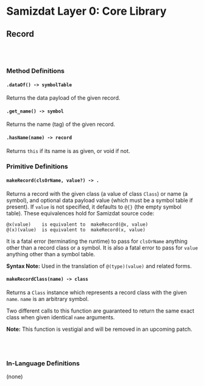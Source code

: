 Samizdat Layer 0: Core Library
==============================

Record
------

<br><br>
### Method Definitions

#### `.dataOf() -> symbolTable`

Returns the data payload of the given record.

#### `.get_name() -> symbol`

Returns the name (tag) of the given record.

#### `.hasName(name) -> record`

Returns `this` if its name is as given, or void if not.


### Primitive Definitions

#### `makeRecord(clsOrName, value?) -> .`

Returns a record with the given class (a value of class `Class`) or name
(a symbol), and optional data payload value (which must be a symbol table if
present). If `value` is not specified, it defaults to `@{}` (the empty symbol
table). These equivalences hold for Samizdat source code:

```
@x(value)    is equivalent to  makeRecord(@x, value)
@(x)(value)  is equivalent to  makeRecord(x, value)
```

It is a fatal error (terminating the runtime) to pass for `clsOrName`
anything other than a record class or a symbol. It is also a fatal error
to pass for `value` anything other than a symbol table.

**Syntax Note:** Used in the translation of `@(type)(value)` and related forms.

#### `makeRecordClass(name) -> class`

Returns a `Class` instance which represents a record class
with the given `name`. `name` is an arbitrary symbol.

Two different calls to this function are guaranteed to return the same exact
class when given identical `name` arguments.

**Note:** This function is vestigial and will be removed in an upcoming
patch.


<br><br>
### In-Language Definitions

(none)
